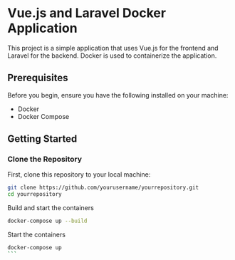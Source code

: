 # Vue.js and Laravel Docker Application

This project is a simple application that uses Vue.js for the frontend and Laravel for the backend. Docker is used to containerize the application.

## Prerequisites

Before you begin, ensure you have the following installed on your machine:

- Docker
- Docker Compose

## Getting Started

### Clone the Repository

First, clone this repository to your local machine:

```sh
git clone https://github.com/yourusername/yourrepository.git
cd yourrepository
```

Build and start the containers

```sh
docker-compose up --build
```

Start the containers

````sh
docker-compose up
```
````
